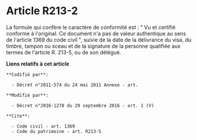 # Article R213-2

La formule qui confère le caractère de conformité est : " Vu et certifié conforme à l'original. Ce document n'a pas de valeur
authentique au sens de l'article 1369 du code civil ", suivie de la date de la délivrance du visa, du timbre, tampon ou sceau
et de la signature de la personne qualifiée aux termes de l'article R. 213-5, ou de son délégué.

**Liens relatifs à cet article**

	**Codifié par**:

	  - Décret n°2011-574 du 24 mai 2011 Annexe - art.

	**Modifié par**:

	  - Décret n°2016-1278 du 29 septembre 2016 - art. 1 (V)

	**Cite**:

	  - Code civil - art. 1369
	  - Code du patrimoine - art. R213-5
